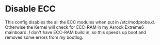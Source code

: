 # Disable ECC

This config disables the all the ECC modules when put in /etc/modprobe.d.
Otherwise the Kernel will check for ECC-RAM in my Asrock Extreme6 mainboard.
I don't have ECC-RAM build in, so this speeds up boot and removes some errors
from my bootlog.
